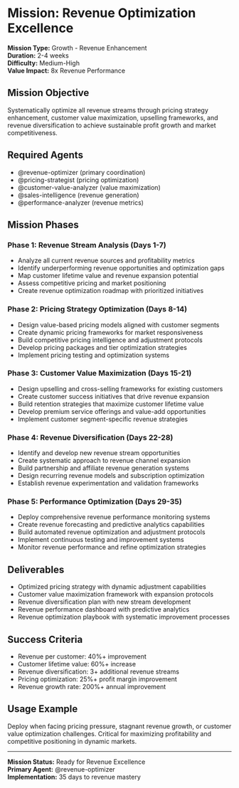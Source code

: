 # Mission: Revenue Optimization Excellence

**Mission Type:** Growth - Revenue Enhancement  
**Duration:** 2-4 weeks  
**Difficulty:** Medium-High  
**Value Impact:** 8x Revenue Performance

## Mission Objective

Systematically optimize all revenue streams through pricing strategy enhancement, customer value maximization, upselling frameworks, and revenue diversification to achieve sustainable profit growth and market competitiveness.

## Required Agents

- @revenue-optimizer (primary coordination)
- @pricing-strategist (pricing optimization)
- @customer-value-analyzer (value maximization)
- @sales-intelligence (revenue generation)
- @performance-analyzer (revenue metrics)

## Mission Phases

### Phase 1: Revenue Stream Analysis (Days 1-7)
- Analyze all current revenue sources and profitability metrics
- Identify underperforming revenue opportunities and optimization gaps
- Map customer lifetime value and revenue expansion potential
- Assess competitive pricing and market positioning
- Create revenue optimization roadmap with prioritized initiatives

### Phase 2: Pricing Strategy Optimization (Days 8-14)
- Design value-based pricing models aligned with customer segments
- Create dynamic pricing frameworks for market responsiveness
- Build competitive pricing intelligence and adjustment protocols
- Develop pricing packages and tier optimization strategies
- Implement pricing testing and optimization systems

### Phase 3: Customer Value Maximization (Days 15-21)
- Design upselling and cross-selling frameworks for existing customers
- Create customer success initiatives that drive revenue expansion
- Build retention strategies that maximize customer lifetime value
- Develop premium service offerings and value-add opportunities
- Implement customer segment-specific revenue strategies

### Phase 4: Revenue Diversification (Days 22-28)
- Identify and develop new revenue stream opportunities
- Create systematic approach to revenue channel expansion
- Build partnership and affiliate revenue generation systems
- Design recurring revenue models and subscription optimization
- Establish revenue experimentation and validation frameworks

### Phase 5: Performance Optimization (Days 29-35)
- Deploy comprehensive revenue performance monitoring systems
- Create revenue forecasting and predictive analytics capabilities
- Build automated revenue optimization and adjustment protocols
- Implement continuous testing and improvement systems
- Monitor revenue performance and refine optimization strategies

## Deliverables

- Optimized pricing strategy with dynamic adjustment capabilities
- Customer value maximization framework with expansion protocols
- Revenue diversification plan with new stream development
- Revenue performance dashboard with predictive analytics
- Revenue optimization playbook with systematic improvement processes

## Success Criteria

- Revenue per customer: 40%+ improvement
- Customer lifetime value: 60%+ increase
- Revenue diversification: 3+ additional revenue streams
- Pricing optimization: 25%+ profit margin improvement
- Revenue growth rate: 200%+ annual improvement

## Usage Example

Deploy when facing pricing pressure, stagnant revenue growth, or customer value optimization challenges. Critical for maximizing profitability and competitive positioning in dynamic markets.

---

**Mission Status:** Ready for Revenue Excellence  
**Primary Agent:** @revenue-optimizer  
**Implementation:** 35 days to revenue mastery